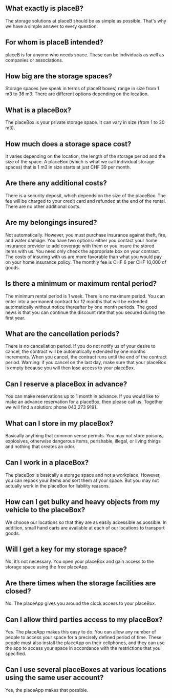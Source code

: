 ## What exactly is placeB?
The storage solutions at placeB should be as simple as possible. That's why we have a simple answer to every question. 

## For whom is placeB intended?
placeB is for anyone who needs space. These can be individuals as well as companies or associations.

## How big are the storage spaces?
Storage spaces (we speak in terms of placeB boxes) range in size from 1 m3 to 36 m3. There are different options depending on the location.

## What is a placeBox?
The placeBox is your private storage space. It can vary in size (from 1 to 30 m3).


## How much does a storage space cost?
It varies depending on the location, the length of the storage period and the size of the space. A placeBox (which is what we call individual storage spaces) that is 1 m3 in size starts at just CHF 39 per month.

## Are there any additional costs?
There is a security deposit, which depends on the size of the placeBox. The fee will be charged to your credit card and refunded at the end of the rental. There are no other additional costs.

## Are my belongings insured?
Not automatically. However, you must purchase insurance against theft, fire, and water damage. You have two options: either you contact your home insurance provider to add coverage with them or you insure the stored items with us. You need only check the appropriate box on your contract. The costs of insuring with us are more favorable than what you would pay on your home insurance policy. The monthly fee is CHF 6 per CHF 10,000 of goods.

## Is there a minimum or maximum rental period?
The minimum rental period is 1 week. There is no maximum period. You can enter into a permanent contract for 12 months that will be extended automatically without notice thereafter by one month periods.  The good news is that you can continue the discount rate that you secured during the first year.

## What are the cancellation periods?
There is no cancellation period. If you do not notify us of your desire to cancel, the contract will be automatically extended by one months increments. When you cancel, the contract runs until the end of the contract period. Warning: if you cancel on the last day, make sure that your placeBox is empty because you will then lose access to your placeBox.

## Can I reserve a placeBox in advance?
You can make reservations up to 1 month in advance. If you would like to make an advance reservation for a placeBox, then please call us. Together we will find a solution: phone 043 273 9191.

## What can I store in my placeBox?
Basically anything that common sense permits. You may not store poisons, explosives, otherwise dangerous items, perishable, illegal, or living things and nothing that creates an odor.

## Can I work in a placeBox?
The placeBox is basically a storage space and not a workplace. However, you can repack your items and sort them at your space. But you may not actually work in the placeBox for liability reasons.

## How can I get bulky and heavy objects from my vehicle to the placeBox?
We choose our locations so that they are as easily accessible as possible. In addition, small hand carts are available at each of our locations to transport goods.

## Will I get a key for my storage space?
No, it’s not necessary. You open your placeBox and gain access to the storage space using the free placeApp.

## Are there times when the storage facilities are closed?
No. The placeApp gives you around the clock access to your placeBox.

## Can I allow third parties access to my placeBox?
Yes. The placeApp makes this easy to do. You can allow any number of people to access your space for a precisely defined period of time. These people must also install the placeApp on their cellphones, and they can use the app to access your space in accordance with the restrictions that you specified.

## Can I use several placeBoxes at various locations using the same user account?
Yes, the placeApp makes that possible.

